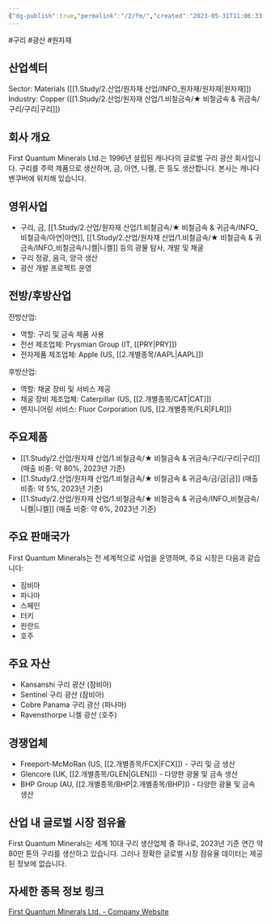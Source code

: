 ```yaml
---
{"dg-publish":true,"permalink":"/2/fm/","created":"2023-05-31T11:06:33.520+09:00","updated":"2025-06-03T20:05:59.079+09:00"}
---
```


#구리 #광산 #원자재


## 산업섹터

Sector: Materials ([[1.Study/2.산업/원자재 산업/INFO_원자재/원자재\|원자재]])  
Industry: Copper ([[1.Study/2.산업/원자재 산업/1.비철금속/★ 비철금속 & 귀금속/구리/구리\|구리]])

## 회사 개요

First Quantum Minerals Ltd.는 1996년 설립된 캐나다의 글로벌 구리 광산 회사입니다. 구리를 주력 제품으로 생산하며, 금, 아연, 니켈, 은 등도 생산합니다. 본사는 캐나다 밴쿠버에 위치해 있습니다.

## 영위사업

- 구리, 금, [[1.Study/2.산업/원자재 산업/1.비철금속/★ 비철금속 & 귀금속/INFO_비철금속/아연\|아연]], [[1.Study/2.산업/원자재 산업/1.비철금속/★ 비철금속 & 귀금속/INFO_비철금속/니켈\|니켈]] 등의 광물 탐사, 개발 및 채굴
- 구리 정광, 음극, 양극 생산
- 광산 개발 프로젝트 운영

## 전방/후방산업

전방산업:

- 역할: 구리 및 금속 제품 사용
- 전선 제조업체: Prysmian Group (IT, [[PRY\|PRY]])
- 전자제품 제조업체: Apple (US, [[2.개별종목/AAPL\|AAPL]])

후방산업:

- 역할: 채굴 장비 및 서비스 제공
- 채굴 장비 제조업체: Caterpillar (US, [[2.개별종목/CAT\|CAT]])
- 엔지니어링 서비스: Fluor Corporation (US, [[2.개별종목/FLR\|FLR]])

## 주요제품

- [[1.Study/2.산업/원자재 산업/1.비철금속/★ 비철금속 & 귀금속/구리/구리\|구리]] (매출 비중: 약 80%, 2023년 기준)
- [[1.Study/2.산업/원자재 산업/1.비철금속/★ 비철금속 & 귀금속/금/금\|금]] (매출 비중: 약 5%, 2023년 기준)
- [[1.Study/2.산업/원자재 산업/1.비철금속/★ 비철금속 & 귀금속/INFO_비철금속/니켈\|니켈]] (매출 비중: 약 6%, 2023년 기준)

## 주요 판매국가

First Quantum Minerals는 전 세계적으로 사업을 운영하며, 주요 시장은 다음과 같습니다:

- 잠비아
- 파나마
- 스페인
- 터키
- 핀란드
- 호주

## 주요 자산

- Kansanshi 구리 광산 (잠비아)
- Sentinel 구리 광산 (잠비아)
- Cobre Panama 구리 광산 (파나마)
- Ravensthorpe 니켈 광산 (호주)

## 경쟁업체

- Freeport-McMoRan (US, [[2.개별종목/FCX\|FCX]]) - 구리 및 금 생산
- Glencore (UK, [[2.개별종목/GLEN\|GLEN]]) - 다양한 광물 및 금속 생산
- BHP Group (AU, [[2.개별종목/BHP\|2.개별종목/BHP]]) - 다양한 광물 및 금속 생산

## 산업 내 글로벌 시장 점유율

First Quantum Minerals는 세계 10대 구리 생산업체 중 하나로, 2023년 기준 연간 약 80만 톤의 구리를 생산하고 있습니다. 그러나 정확한 글로벌 시장 점유율 데이터는 제공된 정보에 없습니다.

## 자세한 종목 정보 링크

[First Quantum Minerals Ltd. - Company Website](https://www.first-quantum.com/)